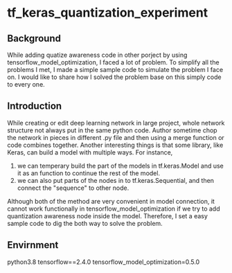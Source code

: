 # tf_keras_quantization_experiment

## Background
While adding quatize awareness code in other porject by using tensorflow_model_optimization, I faced a lot of problem. To simplify all the problems I met, I made a simple sample code to simulate the problem I face on. I would like to share how I solved the problem base on this simply code to every one.

## Introduction
While creating or edit deep learning network in large project, whole network structure not always put in the same python code. Author sometime chop the network in pieces in different .py file and then using a merge function or code combines together. Another interesting things is that some library, like Keras, can build a model with multiple ways. 
For instance, 
1. we can temperary build the part of the models in tf.keras.Model and use it as an function to continue the rest of the model.
2. we can also put parts of the nodes in to tf.keras.Sequential, and then connect the "sequence" to other node.

Although both of the method are very convenient in model connection, it cannot work functionally in tensorflow_model_optimization if we try to add quantization awareness node inside the model. Therefore, I set a easy sample code to dig the both way to solve the problem. 

## Envirnment 
python3.8
tensorflow==2.4.0
tensorflow_model_optimization=0.5.0
